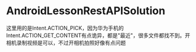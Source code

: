 # AndroidLessonRestAPISolution

这里用的是Intent.ACTION_PICK，因为华为手机的Intent.ACTION_GET_CONTENT有点诡异，都是"最近"，很多文件都找不到。开相机录制视频是可以，不过开相机拍照好像有点问题